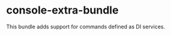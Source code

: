 console-extra-bundle
====================

This bundle adds support for commands defined as DI services.